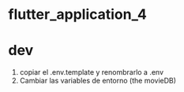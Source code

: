 # flutter_application_4

# dev 

1. copiar el .env.template y renombrarlo a .env
2. Cambiar las variables de entorno (the movieDB) 
